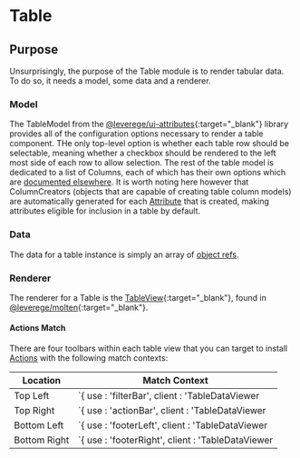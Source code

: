 # Table

## Purpose
Unsurprisingly, the purpose of the Table module is to render tabular data. To do so, it needs a model, some data and a renderer.

### Model
The TableModel from the [@leverege/ui-attributes](https://bitbucket.org/leverege/ui-attributes){:target="_blank"} library provides all of the configuration options necessary to render a table component. THe only top-level option is whether each table row should be selectable, meaning whether a checkbox should be rendered to the left most side of each row to allow selection. The rest of the table model is dedicated to a list of Columns, each of which has their own options which are [documented elsewhere](columns). It is worth noting here however that ColumnCreators (objects that are capable of creating table column models) are automatically generated for each [Attribute](../../concepts/attributes) that is created, making attributes eligible for inclusion in a table by default.

### Data
The data for a table instance is simply an array of [object refs](../../concepts/attributes/data-sources).

### Renderer
The renderer for a Table is the [TableView](https://bitbucket.org/leverege/molten/src/development/src/dataViewers/table/TableView.jsx){:target="_blank"}, found in [@leverege/molten](https://bitbucket.org/leverege/molten){:target="_blank"}.

#### Actions Match
There are four toolbars within each table view that you can target to install [Actions](../../concepts/actions) with the following match contexts:

| Location | Match Context |
| ---------| --------------|
| Top Left | `{ use : 'filterBar', client : 'TableDataViewer | HistoryTableViewer', objectType, path }` |
| Top Right | `{ use : 'actionBar', client : 'TableDataViewer | HistoryTableViewer', objectType, path }` |
| Bottom Left | `{ use : 'footerLeft', client : 'TableDataViewer | HistoryTableViewer', objectType, path }` |
| Bottom Right | `{ use : 'footerRight', client : 'TableDataViewer | HistoryTableViewer', objectType, path }` |
